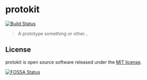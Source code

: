 # protokit

[![Build Status](https://travis-ci.org/syntaqx/protokit.svg?branch=master)](https://travis-ci.org/syntaqx/protokit)

> A prototype something or other...

## License

[MIT]: https://opensource.org/licenses/MIT

protokit is open source software released under the [MIT license][MIT].

[![FOSSA Status](https://app.fossa.io/api/projects/git%2Bgithub.com%2Fsyntaqx%2Fprotokit.svg?type=large)](https://app.fossa.io/projects/git%2Bgithub.com%2Fsyntaqx%2Fprotokit?ref=badge_large)
